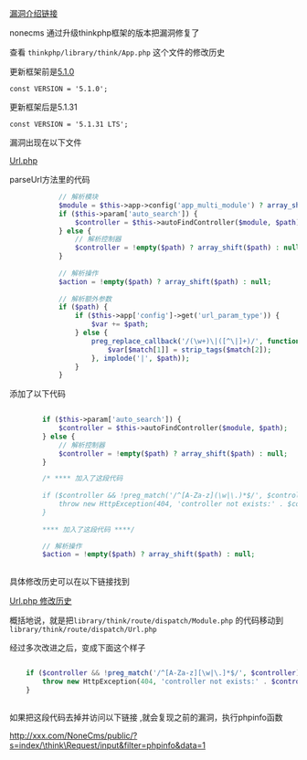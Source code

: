 
[漏洞介绍链接](http://www.cnnvd.org.cn/web/xxk/ldxqById.tag?CNNVD=CNNVD-201812-489)

nonecms 通过升级thinkphp框架的版本把漏洞修复了

查看 `thinkphp/library/think/App.php` 这个文件的修改历史

更新框架前是[5.1.0](https://github.com/top-think/framework/releases/tag/v5.1.0)
    
    const VERSION = '5.1.0';
    
更新框架后是5.1.31

    const VERSION = '5.1.31 LTS';

漏洞出现在以下文件

[Url.php](NoneCMS/thinkphp/library/think/route/dispatch/Url.php)

parseUrl方法里的代码

```php
            // 解析模块
            $module = $this->app->config('app_multi_module') ? array_shift($path) : null;
            if ($this->param['auto_search']) {
                $controller = $this->autoFindController($module, $path);
            } else {
                // 解析控制器
                $controller = !empty($path) ? array_shift($path) : null;
            }
    
            // 解析操作
            $action = !empty($path) ? array_shift($path) : null;
    
            // 解析额外参数
            if ($path) {
                if ($this->app['config']->get('url_param_type')) {
                    $var += $path;
                } else {
                    preg_replace_callback('/(\w+)\|([^\|]+)/', function ($match) use (&$var) {
                        $var[$match[1]] = strip_tags($match[2]);
                    }, implode('|', $path));
                }
            }
```
            
添加了以下代码
            
```php
            
        if ($this->param['auto_search']) {
            $controller = $this->autoFindController($module, $path);
        } else {
            // 解析控制器
            $controller = !empty($path) ? array_shift($path) : null;
        }

        /* **** 加入了这段代码
        
        if ($controller && !preg_match('/^[A-Za-z](\w|\.)*$/', $controller)) {
            throw new HttpException(404, 'controller not exists:' . $controller);
        }
        
        **** 加入了这段代码 ****/

        // 解析操作
        $action = !empty($path) ? array_shift($path) : null;
        
```
        
具体修改历史可以在以下链接找到

[Url.php 修改历史](https://github.com/top-think/framework/commits/5.1/library/think/route/dispatch/Url.php)

概括地说，就是把`library/think/route/dispatch/Module.php` 的代码移动到 `library/think/route/dispatch/Url.php`

经过多次改进之后，变成下面这个样子

```php

    if ($controller && !preg_match('/^[A-Za-z][\w|\.]*$/', $controller)) {
        throw new HttpException(404, 'controller not exists:' . $controller);
    }
    
```    
    
如果把这段代码去掉并访问以下链接 ,就会复现之前的漏洞，执行phpinfo函数

http://xxx.com/NoneCms/public/?s=index/\think\Request/input&filter=phpinfo&data=1